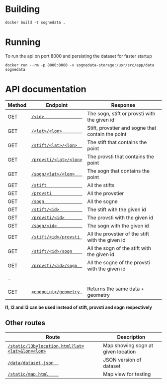 # Building
`docker build -t sognedata .`

# Running
To run the api on port 8000 and persisting the dataset for faster startup

`docker run --rm -p 8000:8000 -v sognedata-storage:/usr/src/app/data sognedata`

# API documentation

| Method | Endpoint               | Response                                                                  |
| ------ | ---------------------- | ------------------------------------------------------------------------- |
| GET    | [`/<id>               `](/601                ) | The sogn, stift or provsti with the given id      |
| GET    | [`/<lat>/<lon>        `](/57.04/9.939        ) | Stift, provstier and sogne that contain the point |
| GET    | [`/stift/<lat>/<lon>  `](/stift/57.04/9.939  ) | The stift that contains the point                 |
| GET    | [`/provsti/<lat>/<lon>`](/provsti/57.04/9.939) | The provsti that contains the point               |
| GET    | [`/sogn/<lat>/<lon>   `](/sogn/57.04/9.939   ) | The sogn that contains the point                  |
| GET    | [`/stift              `](/stift              ) | All the stifts                                    |
| GET    | [`/provsti            `](/provsti            ) | All the provstier                                 |
| GET    | [`/sogn               `](/sogn               ) | All the sogne                                     |
| GET    | [`/stift/<id>         `](/stift/1            ) | The stift with the given id                       |
| GET    | [`/provsti/<id>       `](/provsti/601        ) | The provsti with the given id                     |
| GET    | [`/sogn/<id>          `](/sogn/8369          ) | The sogn with the given id                        |
| GET    | [`/stift/<id>/provsti `](/stift/1/provsti    ) | All the provstier of the stift with the given id  |
| GET    | [`/stift/<id>/sogn    `](/stift/1/sogn       ) | All the sogn of the stift with the given id       |
| GET    | [`/provsti/<id>/sogn  `](/provsti/601/sogn   ) | All the sogne of the provsti with the given id    |
|        |                                                |                                                   |
|   -    |                                                |                                                   |
|        |                                                |                                                   |
| GET    | [`<endpoint>/geometry `](/l3/57.04/9.939/geometry) | Returns the same data + geometry              |

**l1, l2 and l3 can be used instead of stift, provsti and sogn respectively**


## Other routes

| Route                  | Description                                     |
| ---------------------- | ----------------------------------------------- |
| [`/static/l3bylocation.html?lat=<lat>&lon=<lon>`](/static/l3bylocation.html?lat=57.04&lon=9.939) | Map showing sogn at given location |
| [`/data/dataset.json  `](/data/dataset.json  ) | JSON version of dataset |
| [`/static/map.html    `](/static/map.html    ) | Map view for testing    |

